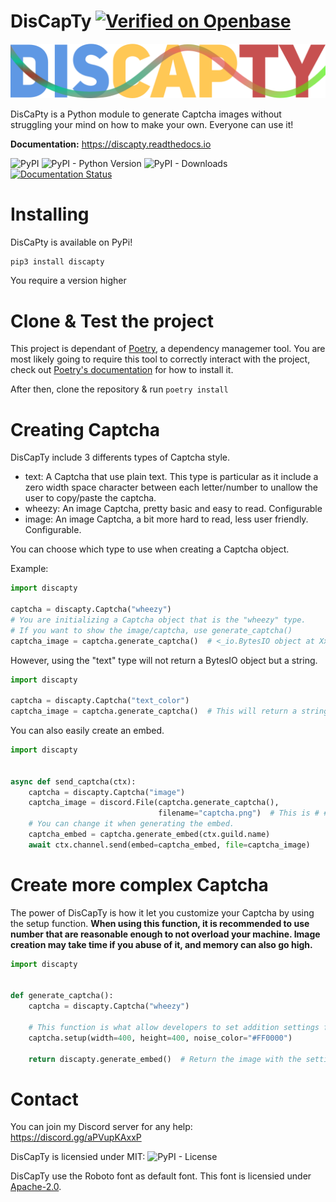 # DisCapTy [![Verified on Openbase](https://badges.openbase.com/python/verified/DisCapTy.svg?style=openbase)](https://openbase.com/python/DisCapTy?utm_source=embedded&amp;utm_medium=badge&amp;utm_campaign=rate-badge)

![DisCapTy's Logo](.github/discapty.png)

DisCaPty is a Python module to generate Captcha images without struggling your mind on how to make your own. Everyone can use it!

**Documentation:** https://discapty.readthedocs.io

![PyPI](https://img.shields.io/pypi/v/discapty)
![PyPI - Python Version](https://img.shields.io/pypi/pyversions/discapty)
![PyPI - Downloads](https://img.shields.io/pypi/dm/discapty?color=blue)
[![Documentation Status](https://readthedocs.org/projects/discapty/badge/?version=latest)](https://discapty.readthedocs.io/en/latest/?badge=latest)


# Installing

DisCaPty is available on PyPi!

```sh
pip3 install discapty
```
You require a version higher

# Clone & Test the project

This project is dependant of [Poetry](), a dependency managemer tool. You are most likely going to require this tool to correctly interact with the project, check out [Poetry's documentation](https://python-poetry.org/docs) for how to install it.

After then, clone the repository & run `poetry install`

# Creating Captcha

DisCapTy include 3 differents types of Captcha style.
- text: A Captcha that use plain text. This type is particular as it include a zero width space character between each letter/number to unallow the user to copy/paste the captcha.
- wheezy: An image Captcha, pretty basic and easy to read. Configurable
- image: An image Captcha, a bit more hard to read, less user friendly. Configurable.

You can choose which type to use when creating a Captcha object.

Example:

```py
import discapty

captcha = discapty.Captcha("wheezy")
# You are initializing a Captcha object that is the "wheezy" type.
# If you want to show the image/captcha, use generate_captcha()
captcha_image = captcha.generate_captcha()  # <_io.BytesIO object at XxXXX>
```

However, using the "text" type will not return a BytesIO object but a string.

```py
import discapty

captcha = discapty.Captcha("text_color")
captcha_image = captcha.generate_captcha()  # This will return a string, not a BytesIO object.
```

You can also easily create an embed.

```py
import discapty


async def send_captcha(ctx):
    captcha = discapty.Captcha("image")
    captcha_image = discord.File(captcha.generate_captcha(),
                                 filename="captcha.png")  # This is # # important to put this filename, otherwise Discord will send the image outside of the embed.
    # You can change it when generating the embed.
    captcha_embed = captcha.generate_embed(ctx.guild.name)
    await ctx.channel.send(embed=captcha_embed, file=captcha_image)
```

# Create more complex Captcha

The power of DisCapTy is how it let you customize your Captcha by using the setup function.
**When using this function, it is recommended to use number that are reasonable enough to not overload your machine. Image creation may take time if you abuse of it, and memory can also go high.**

```py
import discapty


def generate_captcha():
    captcha = discapty.Captcha("wheezy")

    # This function is what allow developers to set addition settings for their captcha, refer to the function's help for more parameters to use.
    captcha.setup(width=400, height=400, noise_color="#FF0000")

    return discapty.generate_embed()  # Return the image with the settings that has been set.
```

# Contact

You can join my Discord server for any help: https://discord.gg/aPVupKAxxP

DisCapTy is licensied under MIT: ![PyPI - License](https://img.shields.io/pypi/l/discapty)

DisCapTy use the Roboto font as default font.
This font is licensied under [Apache-2.0](https://www.apache.org/licenses/LICENSE-2.0).
